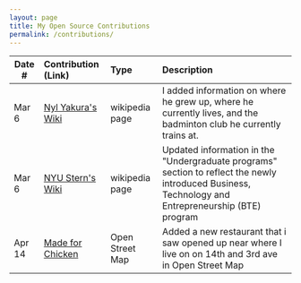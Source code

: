 ```yaml
---
layout: page
title: My Open Source Contributions
permalink: /contributions/
---
```


<!--
Type of the contribution should be "Wikipedia edit", "OpenStreet Map feature", "Documentation", "Course website", "Blog",
"Browser Add-on", etc.

The description should include a brief summary of what you did.

The link should bring us to a public page that shows your contribution. 

Replace the first row with your own contribution. 

-->





| Date #       | Contribution (Link)  | Type  | Description |
|---|:---|:---|:---|
| Mar 6   | [Nyl Yakura's Wiki](https://en.wikipedia.org/wiki/Nyl_Yakura)  | wikipedia page   |   I added information on where he grew up, where he currently lives, and the badminton club he currently trains at.    |
|  Mar 6   |  [NYU Stern's Wiki](https://en.wikipedia.org/wiki/New_York_University_Stern_School_of_Business#Undergraduate_programs)   |  wikipedia page   |  Updated information in the "Undergraduate programs" section to reflect the newly introduced Business, Technology and Entrepreneurship (BTE) program   |
|  Apr 14  |  [Made for Chicken ](https://www.openstreetmap.org/edit#map=21/40.73260/-73.98591)   |   Open Street Map  |   Added a new restaurant that i saw opened up near where I live on on 14th and 3rd ave in Open Street Map   |
